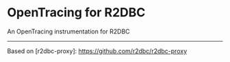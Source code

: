 # OpenTracing for R2DBC

An OpenTracing instrumentation for R2DBC

---
Based on [r2dbc-proxy]: https://github.com/r2dbc/r2dbc-proxy